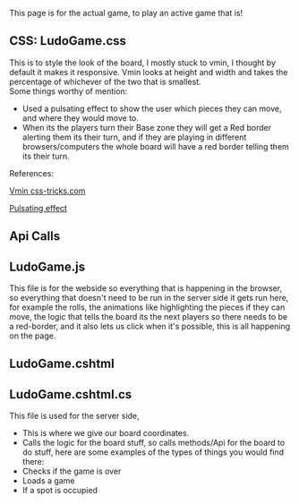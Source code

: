 This page is for the actual game, to play an active game that is!

## CSS: LudoGame.css
This is to style the look of the board, I mostly stuck to vmin, I thought by default it makes it responsive. Vmin looks at height and width and takes the percentage of whichever of the two that is smallest.  
Some things worthy of mention:
* Used a pulsating effect to show the user which pieces they can move, and where they would move to.
* When its the players turn their Base zone they will get a Red border alerting them its their turn, and if they are playing in different browsers/computers the whole board will have a red border telling them its their turn. 

References:

[Vmin css-tricks.com](https://css-tricks.com/simple-little-use-case-vmin/)

[Pulsating effect]()

## Api Calls

## LudoGame.js
This file is for the webside so everything that is happening in the browser, so everything that doesn't need to be run in the server side it gets run here, for example the rolls, the animations like highlighting the pieces if they can move, the logic that tells the board its the next players so there needs to be a red-border, and it also lets us click when it's possible, this is all happening on the page.

## LudoGame.cshtml

## LudoGame.cshtml.cs
This file is used for the server side, 
* This is where we give our board coordinates. 
* Calls the logic for the board stuff, so calls methods/Api for the board to do stuff, here are some examples of the types of things you would find there:
 * Checks if the game is over
 * Loads a game
 * If a spot is occupied

